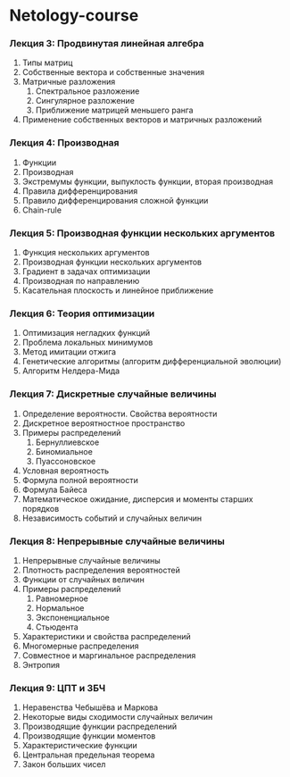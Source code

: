 # Netology-course

### Лекция 3: Продвинутая линейная алгебра
1. Типы матриц
1. Собственные вектора и собственные значения
1. Матричные разложения
   1. Спектральное разложение
   1. Сингулярное разложение
   1. Приближение матрицей меньшего ранга
1. Применение собственных векторов и матричных разложений

### Лекция 4: Производная 

1. Функции
1. Производная
1. Экстремумы функции, выпуклость функции, вторая производная
1. Правила дифференцирования
1. Правило дифференцирования сложной функции
1. Chain-rule

### Лекция 5: Производная функции нескольких аргументов

1. Функция нескольких аргументов
1. Производная функции нескольких аргументов
1. Градиент в задачах оптимизации
1. Производная по направлению
1. Касательная плоскость и линейное приближение

### Лекция 6: Теория оптимизации

1. Оптимизация негладких функций 
1. Проблема локальных минимумов
1. Метод имитации отжига
1. Генетические алгоритмы (алгоритм дифференциальной эволюции)
1. Алгоритм Нелдера-Мида

### Лекция 7: Дискретные случайные величины

1. Определение вероятности. Свойства вероятности
1. Дискретное вероятностное пространство
1. Примеры распределений
   1. Бернуллиевское
   1. Биномиальное
   1. Пуассоновское
1. Условная вероятность
1. Формула полной вероятности
1. Формула Байеса
1. Математическое ожидание, дисперсия и моменты старших порядков
1. Независимость событий и случайных величин


### Лекция 8: Непрерывные случайные величины

1. Непрерывные случайные величины
1. Плотность распределения вероятностей
1. Функции от случайных величин
1. Примеры распределений
   1. Равномерное
   1. Нормальное
   1. Экспоненциальное
   1. Стьюдента
1. Характеристики и свойства распределений
1. Многомерные распределения
1. Совместное и маргинальное распределения
1. Энтропия

### Лекция 9: ЦПТ и ЗБЧ

1. Неравенства Чебышёва и Маркова
1. Некоторые виды сходимости случайных величин
1. Производящие функции распределений
1. Производящие функции моментов
1. Характеристические функции
1. Центральная предельная теорема
1. Закон больших чисел
